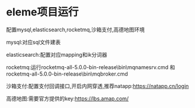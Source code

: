 # eleme项目运行

配置mysql,elasticsearch,rocketmq,沙箱支付,高德地图环境

mysql:对应sql文件建表

elasticsearch:配置对应mapping和ik分词器

rocketmq:运行rocketmq-all-5.0.0-bin-release\bin\mqnamesrv.cmd 和rocketmq-all-5.0.0-bin-release\bin\mqbroker.cmd

沙箱支付:配置支付回调接口,开启内网穿透,推荐natapp:https://natapp.cn/login

高德地图:需要官方提供的key:https://lbs.amap.com/





